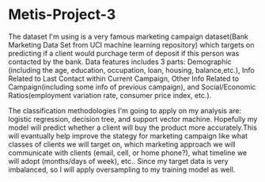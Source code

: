 # Metis-Project-3
The dataset I'm using is a very famous marketing campaign dataset(Bank Marketing Data Set from UCI machine learning repository) which targets on predicting if a client would purchage term of deposit if this person was contacted by the bank. Data features includes 3 parts: Demographic (including the age, education, occupation, loan, housing, balance,etc.), Info Related to Last Contact within Current Campaign, Other Info Related to Campaign(including some info of previous campaign), and Social/Economic Ratios(employment variation rate, consumer price index, etc.).

The classification methodologies I'm going to apply on my analysis are: logistic regression, decision tree, and support vector machine. Hopefully my model will predict whether a client will buy the product more accurately.This will evantually help improve the stategy for marketing campaign like what classes of clients we will target on, which marketing approach we will communicate with clients (email, cell, or home phone?), what timeline we will adopt (months/days of week), etc.. Since my target data is very imbalanced, so I will apply oversampling to my training model as well.

